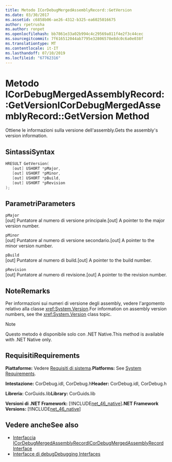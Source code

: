 ```yaml
---
title: Metodo ICorDebugMergedAssemblyRecord::GetVersion
ms.date: 03/30/2017
ms.assetid: c6858b06-ae26-4312-b325-ea6025016675
author: rpetrusha
ms.author: ronpet
ms.openlocfilehash: bb7861e33a02b994c4c29569a811f4e2f3c44cec
ms.sourcegitcommit: 7f616512044ab7795e32806578e8dc0c6a0e038f
ms.translationtype: MT
ms.contentlocale: it-IT
ms.lasthandoff: 07/10/2019
ms.locfileid: "67762316"
---
```

# <a name="icordebugmergedassemblyrecordgetversion-method"></a><span data-ttu-id="cc415-102">Metodo ICorDebugMergedAssemblyRecord::GetVersion</span><span class="sxs-lookup"><span data-stu-id="cc415-102">ICorDebugMergedAssemblyRecord::GetVersion Method</span></span>
<span data-ttu-id="cc415-103">Ottiene le informazioni sulla versione dell'assembly.</span><span class="sxs-lookup"><span data-stu-id="cc415-103">Gets the assembly's version information.</span></span>  
  
## <a name="syntax"></a><span data-ttu-id="cc415-104">Sintassi</span><span class="sxs-lookup"><span data-stu-id="cc415-104">Syntax</span></span>  
  
```cpp  
HRESULT GetVersion(  
   [out] USHORT *pMajor,   
   [out] USHORT *pMinor,   
   [out] USHORT *pBuild,   
   [out] USHORT *pRevision  
);  
```  
  
## <a name="parameters"></a><span data-ttu-id="cc415-105">Parametri</span><span class="sxs-lookup"><span data-stu-id="cc415-105">Parameters</span></span>  
 `pMajor`  
 <span data-ttu-id="cc415-106">[out] Puntatore al numero di versione principale.</span><span class="sxs-lookup"><span data-stu-id="cc415-106">[out] A pointer to the major version number.</span></span>  
  
 `pMinor`  
 <span data-ttu-id="cc415-107">[out] Puntatore al numero di versione secondario.</span><span class="sxs-lookup"><span data-stu-id="cc415-107">[out] A pointer to the minor version number.</span></span>  
  
 `pBuild`  
 <span data-ttu-id="cc415-108">[out] Puntatore al numero di build.</span><span class="sxs-lookup"><span data-stu-id="cc415-108">[out] A pointer to the build number.</span></span>  
  
 `pRevision`  
 <span data-ttu-id="cc415-109">[out] Puntatore al numero di revisione.</span><span class="sxs-lookup"><span data-stu-id="cc415-109">[out] A pointer to the revision number.</span></span>  
  
## <a name="remarks"></a><span data-ttu-id="cc415-110">Note</span><span class="sxs-lookup"><span data-stu-id="cc415-110">Remarks</span></span>  
 <span data-ttu-id="cc415-111">Per informazioni sui numeri di versione degli assembly, vedere l'argomento relativo alla classe <xref:System.Version>.</span><span class="sxs-lookup"><span data-stu-id="cc415-111">For information on assembly version numbers, see the <xref:System.Version> class topic.</span></span>  
  
> [!NOTE]
>  <span data-ttu-id="cc415-112">Questo metodo è disponibile solo con .NET Native.</span><span class="sxs-lookup"><span data-stu-id="cc415-112">This method is available with .NET Native only.</span></span>  
  
## <a name="requirements"></a><span data-ttu-id="cc415-113">Requisiti</span><span class="sxs-lookup"><span data-stu-id="cc415-113">Requirements</span></span>  
 <span data-ttu-id="cc415-114">**Piattaforme:** Vedere [Requisiti di sistema](../../../../docs/framework/get-started/system-requirements.md).</span><span class="sxs-lookup"><span data-stu-id="cc415-114">**Platforms:** See [System Requirements](../../../../docs/framework/get-started/system-requirements.md).</span></span>  
  
 <span data-ttu-id="cc415-115">**Intestazione:** CorDebug.idl, CorDebug.h</span><span class="sxs-lookup"><span data-stu-id="cc415-115">**Header:** CorDebug.idl, CorDebug.h</span></span>  
  
 <span data-ttu-id="cc415-116">**Libreria:** CorGuids.lib</span><span class="sxs-lookup"><span data-stu-id="cc415-116">**Library:** CorGuids.lib</span></span>  
  
 <span data-ttu-id="cc415-117">**Versioni di .NET Framework:** [!INCLUDE[net_46_native](../../../../includes/net-46-native-md.md)]</span><span class="sxs-lookup"><span data-stu-id="cc415-117">**.NET Framework Versions:** [!INCLUDE[net_46_native](../../../../includes/net-46-native-md.md)]</span></span>  
  
## <a name="see-also"></a><span data-ttu-id="cc415-118">Vedere anche</span><span class="sxs-lookup"><span data-stu-id="cc415-118">See also</span></span>

- [<span data-ttu-id="cc415-119">Interfaccia ICorDebugMergedAssemblyRecord</span><span class="sxs-lookup"><span data-stu-id="cc415-119">ICorDebugMergedAssemblyRecord Interface</span></span>](../../../../docs/framework/unmanaged-api/debugging/icordebugmergedassemblyrecord-interface.md)
- [<span data-ttu-id="cc415-120">Interfacce di debug</span><span class="sxs-lookup"><span data-stu-id="cc415-120">Debugging Interfaces</span></span>](../../../../docs/framework/unmanaged-api/debugging/debugging-interfaces.md)
